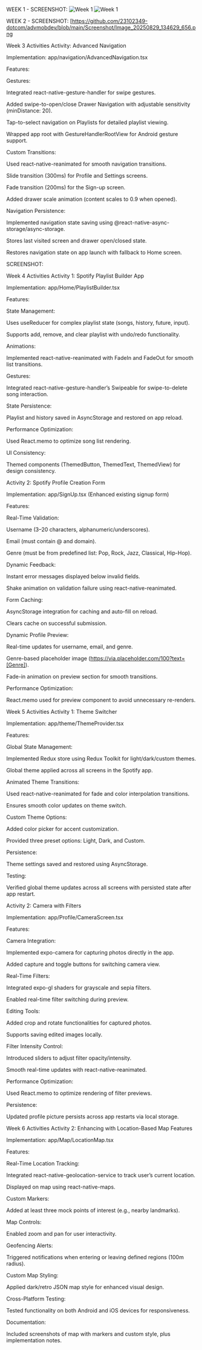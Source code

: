 WEEK 1 - SCREENSHOT:
![Week 1](https://github.com/23102349-dotcom/advmobdev/blob/main/Screenshot/Image_20250829_134629_521.png)
![Week 1](https://github.com/23102349-dotcom/advmobdev/blob/main/Screenshot/Image_20250829_134629_656.png)

WEEK 2 -  SCREENSHOT:
[[https://github.com/23102349-dotcom/advmobdev/blob/main/Screenshot/Image_20250829_134629_656.png
](https://github.com/23102349-dotcom/advmobdev/blob/main/Screenshot/ca61db9f-9cf2-4dcd-bd01-b43f00a2f831.jpg)

Week 3 Activities
Activity: Advanced Navigation

Implementation: app/navigation/AdvancedNavigation.tsx

Features:

Gestures:

Integrated react-native-gesture-handler for swipe gestures.

Added swipe-to-open/close Drawer Navigation with adjustable sensitivity (minDistance: 20).

Tap-to-select navigation on Playlists for detailed playlist viewing.

Wrapped app root with GestureHandlerRootView for Android gesture support.

Custom Transitions:

Used react-native-reanimated for smooth navigation transitions.

Slide transition (300ms) for Profile and Settings screens.

Fade transition (200ms) for the Sign-up screen.

Added drawer scale animation (content scales to 0.9 when opened).

Navigation Persistence:

Implemented navigation state saving using @react-native-async-storage/async-storage.

Stores last visited screen and drawer open/closed state.

Restores navigation state on app launch with fallback to Home screen.

SCREENSHOT:


Week 4 Activities
Activity 1: Spotify Playlist Builder App

Implementation: app/Home/PlaylistBuilder.tsx

Features:

State Management:

Uses useReducer for complex playlist state (songs, history, future, input).

Supports add, remove, and clear playlist with undo/redo functionality.

Animations:

Implemented react-native-reanimated with FadeIn and FadeOut for smooth list transitions.

Gestures:

Integrated react-native-gesture-handler’s Swipeable for swipe-to-delete song interaction.

State Persistence:

Playlist and history saved in AsyncStorage and restored on app reload.

Performance Optimization:

Used React.memo to optimize song list rendering.

UI Consistency:

Themed components (ThemedButton, ThemedText, ThemedView) for design consistency.

Activity 2: Spotify Profile Creation Form

Implementation: app/SignUp.tsx (Enhanced existing signup form)

Features:

Real-Time Validation:

Username (3–20 characters, alphanumeric/underscores).

Email (must contain @ and domain).

Genre (must be from predefined list: Pop, Rock, Jazz, Classical, Hip-Hop).

Dynamic Feedback:

Instant error messages displayed below invalid fields.

Shake animation on validation failure using react-native-reanimated.

Form Caching:

AsyncStorage integration for caching and auto-fill on reload.

Clears cache on successful submission.

Dynamic Profile Preview:

Real-time updates for username, email, and genre.

Genre-based placeholder image (https://via.placeholder.com/100?text=[Genre]).

Fade-in animation on preview section for smooth transitions.

Performance Optimization:

React.memo used for preview component to avoid unnecessary re-renders.

Week 5 Activities
Activity 1: Theme Switcher

Implementation: app/theme/ThemeProvider.tsx

Features:

Global State Management:

Implemented Redux store using Redux Toolkit for light/dark/custom themes.

Global theme applied across all screens in the Spotify app.

Animated Theme Transitions:

Used react-native-reanimated for fade and color interpolation transitions.

Ensures smooth color updates on theme switch.

Custom Theme Options:

Added color picker for accent customization.

Provided three preset options: Light, Dark, and Custom.

Persistence:

Theme settings saved and restored using AsyncStorage.

Testing:

Verified global theme updates across all screens with persisted state after app restart.

Activity 2: Camera with Filters

Implementation: app/Profile/CameraScreen.tsx

Features:

Camera Integration:

Implemented expo-camera for capturing photos directly in the app.

Added capture and toggle buttons for switching camera view.

Real-Time Filters:

Integrated expo-gl shaders for grayscale and sepia filters.

Enabled real-time filter switching during preview.

Editing Tools:

Added crop and rotate functionalities for captured photos.

Supports saving edited images locally.

Filter Intensity Control:

Introduced sliders to adjust filter opacity/intensity.

Smooth real-time updates with react-native-reanimated.

Performance Optimization:

Used React.memo to optimize rendering of filter previews.

Persistence:

Updated profile picture persists across app restarts via local storage.

Week 6 Activities
Activity 2: Enhancing with Location-Based Map Features

Implementation: app/Map/LocationMap.tsx

Features:

Real-Time Location Tracking:

Integrated react-native-geolocation-service to track user’s current location.

Displayed on map using react-native-maps.

Custom Markers:

Added at least three mock points of interest (e.g., nearby landmarks).

Map Controls:

Enabled zoom and pan for user interactivity.

Geofencing Alerts:

Triggered notifications when entering or leaving defined regions (100m radius).

Custom Map Styling:

Applied dark/retro JSON map style for enhanced visual design.

Cross-Platform Testing:

Tested functionality on both Android and iOS devices for responsiveness.

Documentation:

Included screenshots of map with markers and custom style, plus implementation notes.
